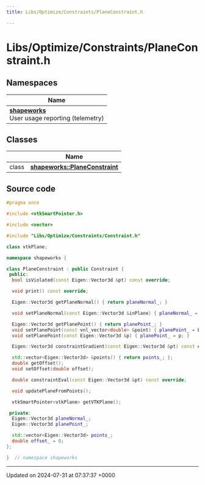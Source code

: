 ```yaml
---
title: Libs/Optimize/Constraints/PlaneConstraint.h

---
```


# Libs/Optimize/Constraints/PlaneConstraint.h



## Namespaces

| Name           |
| -------------- |
| **[shapeworks](../Namespaces/namespaceshapeworks.md)** <br>User usage reporting (telemetry)  |

## Classes

|                | Name           |
| -------------- | -------------- |
| class | **[shapeworks::PlaneConstraint](../Classes/classshapeworks_1_1PlaneConstraint.md)**  |




## Source code

```cpp
#pragma once

#include <vtkSmartPointer.h>

#include <vector>

#include "Libs/Optimize/Constraints/Constraint.h"

class vtkPlane;

namespace shapeworks {

class PlaneConstraint : public Constraint {
 public:
  bool isViolated(const Eigen::Vector3d &pt) const override;

  void print() const override;

  Eigen::Vector3d getPlaneNormal() { return planeNormal_; }

  void setPlaneNormal(const Eigen::Vector3d &inPlane) { planeNormal_ = inPlane; }

  Eigen::Vector3d getPlanePoint() { return planePoint_; }
  void setPlanePoint(const vnl_vector<double> &point) { planePoint_ = Eigen::Vector3d(point[0], point[1], point[2]); }
  void setPlanePoint(const Eigen::Vector3d &p) { planePoint_ = p; }

  Eigen::Vector3d constraintGradient(const Eigen::Vector3d &pt) const override { return -planeNormal_; }

  std::vector<Eigen::Vector3d> &points() { return points_; };
  double getOffset();
  void setOffset(double offset);

  double constraintEval(const Eigen::Vector3d &pt) const override;

  void updatePlaneFromPoints();

  vtkSmartPointer<vtkPlane> getVTKPlane();

 private:
  Eigen::Vector3d planeNormal_;
  Eigen::Vector3d planePoint_;

  std::vector<Eigen::Vector3d> points_;
  double offset_ = 0;
};

}  // namespace shapeworks
```


-------------------------------

Updated on 2024-07-31 at 07:37:37 +0000
